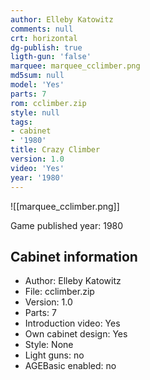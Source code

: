 ```yaml
---
author: Elleby Katowitz
comments: null
crt: horizontal
dg-publish: true
ligth-gun: 'false'
marquee: marquee_cclimber.png
md5sum: null
model: 'Yes'
parts: 7
rom: cclimber.zip
style: null
tags:
- cabinet
- '1980'
title: Crazy Climber
version: 1.0
video: 'Yes'
year: '1980'
---
```


![[marquee_cclimber.png]]

Game published year: 1980

## Cabinet information

- Author: Elleby Katowitz
- File: cclimber.zip
- Version: 1.0
- Parts: 7
- Introduction video: Yes
- Own cabinet design: Yes
- Style: None
- Light guns: no
- AGEBasic enabled: no

